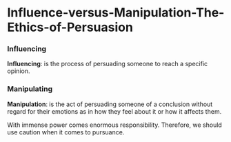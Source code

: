 # Influence-versus-Manipulation-The-Ethics-of-Persuasion

### Influencing 


**Influencing**: is the process of persuading someone to reach a specific opinion.

### Manipulating 

**Manipulation**: is the act of persuading someone of a conclusion without regard for their emotions as in how they feel about it or how it affects them.

With immense power comes enormous responsibility. Therefore, we should use caution when it comes to pursuance.
